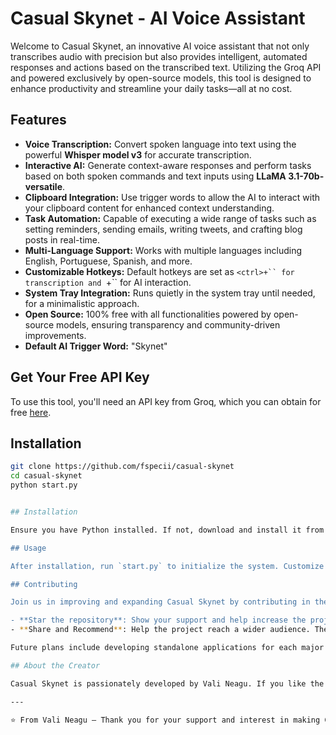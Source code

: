# Casual Skynet - AI Voice Assistant

Welcome to Casual Skynet, an innovative AI voice assistant that not only transcribes audio with precision but also provides intelligent, automated responses and actions based on the transcribed text. Utilizing the Groq API and powered exclusively by open-source models, this tool is designed to enhance productivity and streamline your daily tasks—all at no cost.

## Features

- **Voice Transcription:** Convert spoken language into text using the powerful **Whisper model v3** for accurate transcription.
- **Interactive AI:** Generate context-aware responses and perform tasks based on both spoken commands and text inputs using **LLaMA 3.1-70b-versatile**.
- **Clipboard Integration:** Use trigger words to allow the AI to interact with your clipboard content for enhanced context understanding.
- **Task Automation:** Capable of executing a wide range of tasks such as setting reminders, sending emails, writing tweets, and crafting blog posts in real-time.
- **Multi-Language Support:** Works with multiple languages including English, Portuguese, Spanish, and more.
- **Customizable Hotkeys:** Default hotkeys are set as `<ctrl>+`` for transcription and `<alt>+`` for AI interaction.
- **System Tray Integration:** Runs quietly in the system tray until needed, for a minimalistic approach.
- **Open Source:** 100% free with all functionalities powered by open-source models, ensuring transparency and community-driven improvements.
- **Default AI Trigger Word:** "Skynet"

## Get Your Free API Key

To use this tool, you'll need an API key from Groq, which you can obtain for free [here](https://console.groq.com/keys).

## Installation

```bash
git clone https://github.com/fspecii/casual-skynet
cd casual-skynet
python start.py


## Installation

Ensure you have Python installed. If not, download and install it from [Python's official site](https://python.org).

## Usage

After installation, run `start.py` to initialize the system. Customize your settings via the GUI to select your microphone, input your Groq API key, and set up hotkeys. Once configured, the assistant can be activated by voice or hotkey to perform tasks and manage responses.

## Contributing

Join us in improving and expanding Casual Skynet by contributing in the following ways:

- **Star the repository**: Show your support and help increase the project's visibility by starring it on GitHub!
- **Share and Recommend**: Help the project reach a wider audience. The more popular it becomes, the more robust it will grow!

Future plans include developing standalone applications for each major operating system and continuously adding new features based on community feedback.

## About the Creator

Casual Skynet is passionately developed by Vali Neagu. If you like the project, follow and connect with me on [X](https://x.com/AmbsdOP).

---

⭐️ From Vali Neagu – Thank you for your support and interest in making Casual Skynet a part of your daily tech toolkit!

